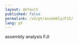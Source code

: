 ```yaml
---
layout: default
published: false
permalink: /v3/pt/assembly/FJI/
lang: pt
---
```


assembly analysis FJI
